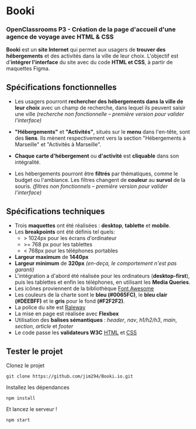 # Booki
### OpenClassrooms P3 - Création de la page d'accueil d'une agence de voyage avec HTML & CSS

**Booki** est un **site Internet** qui permet aux usagers de **trouver des hébergements** et des activités dans la ville de leur choix.
L'objectif est d'**intégrer l'interface** du site avec du code **HTML et CSS**, à partir de maquettes Figma.

## Spécifications fonctionnelles
* Les usagers pourront **rechercher des hébergements dans la ville de leur choix** avec un champ de recherche, dans lequel ils peuvent saisir une ville *(recherche non fonctionnelle – première version pour valider l'interface)*

* **"Hébergements"** et **"Activités"**, situés sur le **menu** dans l'en-tête, sont des **liens**. Ils mènent respectivement vers la section "Hébergements à Marseille" et "Activités à Marseille".

* **Chaque carte d'hébergement** ou **d'activité** est **cliquable** dans son intégralité.

* Les hébergements pourront être **filtrés** par thématiques, comme le budget ou l'ambiance. Les filtres changent de **couleur** au **survol** de la souris. *(filtres non fonctionnels – première version pour valider l'interface)*

## Spécifications techniques
* Trois **maquettes** ont été réalisées : **desktop**, **tablette** et **mobile**.
* Les **breakpoints** ont été définis tel quels:
  * \> 1024px pour les écrans d'ordinateur
  * \>= 768 px pour les tablettes
  * \< 768px pour les téléphones portables
* **Largeur maximum** de **1440px**
* **Largeur minimum** de **320px** *(en-deça, le comportement n'est pas garanti)*
* L'intégration a d'abord été réalisée pour les ordinateurs (**desktop-first**), puis les tablettes et enfin les téléphones, en utilisant les **Media Queries**.
* Les icônes proviennent de la bibliothèque [Font Awesome](https://fontawesome.com/docs/web/setup/get-started)
* Les couleurs de la charte sont le **bleu (#0065FC)**, le **bleu clair (#DEEBFF)** et le **gris** pour le
fond **(#F2F2F2)**.
* La police du site est [Raleway](https://fonts.google.com/specimen/Raleway)
* La mise en page est réalisée avec **Flexbox**
* Utilisation des **balises sémantiques** : *header*, *nav*, *h1/h2/h3*, *main*, *section*, *article* et *footer*
* Le code passe les **validateurs W3C** [HTML](https://validator.w3.org/) et [CSS](https://jigsaw.w3.org/css-validator/)

## Tester le projet

Clonez le projet
```terminal
git clone https://github.com/jim294/Booki.io.git
```
Installez les dépendances
```terminal
npm install
```
Et lancez le serveur !
```terminal
npm start
```

